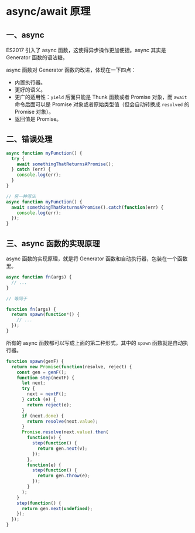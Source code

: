 # async/await 原理

## 一、async

ES2017 引入了 async 函数，这使得异步操作更加便捷。async 其实是 Generator 函数的语法糖。

async 函数对 Generator 函数的改进，体现在一下四点：

- 内置执行器。
- 更好的语义。
- 更广的适用性：`yield` 后面只能是 Thunk 函数或者 Promise 对象，而 `await` 命令后面可以是 Promise 对象或者原始类型值（但会自动转换成 `resolved` 的 Promise 对象）。
- 返回值是 Promise。

## 二、错误处理

```js
async function myFunction() {
  try {
    await somethingThatReturnsAPromise();
  } catch (err) {
    console.log(err);
  }
}

// 另一种写法
async function myFunction() {
  await somethingThatReturnsAPromise().catch(function(err) {
    console.log(err);
  });
}
```

## 三、async 函数的实现原理

async 函数的实现原理，就是将 Generator 函数和自动执行器，包装在一个函数里。

```js
async function fn(args) {
  // ...
}

// 等同于

function fn(args) {
  return spawn(function*() {
    // ...
  });
}
```

所有的 async 函数都可以写成上面的第二种形式，其中的 `spawn` 函数就是自动执行器。

```js
function spawn(genF) {
  return new Promise(function(resolve, reject) {
    const gen = genF();
    function step(nextF) {
      let next;
      try {
        next = nextF();
      } catch (e) {
        return reject(e);
      }
      if (next.done) {
        return resolve(next.value);
      }
      Promise.resolve(next.value).then(
        function(v) {
          step(function() {
            return gen.next(v);
          });
        },
        function(e) {
          step(function() {
            return gen.throw(e);
          });
        }
      );
    }
    step(function() {
      return gen.next(undefined);
    });
  });
}
```
